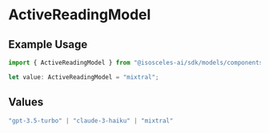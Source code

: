 # ActiveReadingModel

## Example Usage

```typescript
import { ActiveReadingModel } from "@isosceles-ai/sdk/models/components";

let value: ActiveReadingModel = "mixtral";
```

## Values

```typescript
"gpt-3.5-turbo" | "claude-3-haiku" | "mixtral"
```